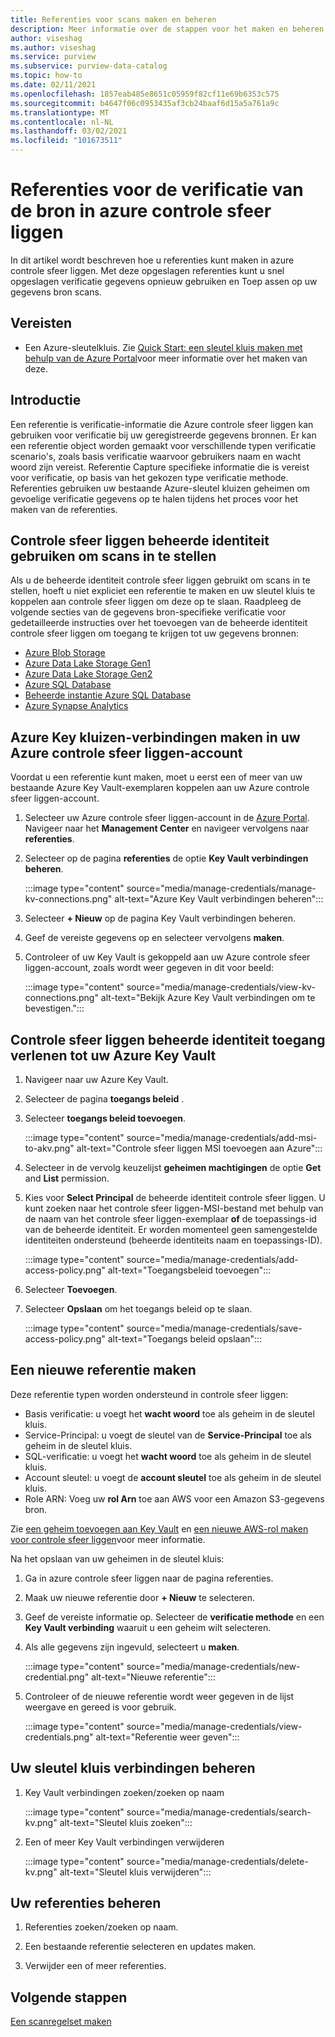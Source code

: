 ```yaml
---
title: Referenties voor scans maken en beheren
description: Meer informatie over de stappen voor het maken en beheren van referenties in azure controle sfeer liggen.
author: viseshag
ms.author: viseshag
ms.service: purview
ms.subservice: purview-data-catalog
ms.topic: how-to
ms.date: 02/11/2021
ms.openlocfilehash: 1857eab485e8651c05959f82cf11e69b6353c575
ms.sourcegitcommit: b4647f06c0953435af3cb24baaf6d15a5a761a9c
ms.translationtype: MT
ms.contentlocale: nl-NL
ms.lasthandoff: 03/02/2021
ms.locfileid: "101673511"
---
```

# <a name="credentials-for-source-authentication-in-azure-purview"></a>Referenties voor de verificatie van de bron in azure controle sfeer liggen

In dit artikel wordt beschreven hoe u referenties kunt maken in azure controle sfeer liggen. Met deze opgeslagen referenties kunt u snel opgeslagen verificatie gegevens opnieuw gebruiken en Toep assen op uw gegevens bron scans.

## <a name="prerequisites"></a>Vereisten

- Een Azure-sleutelkluis. Zie [Quick Start: een sleutel kluis maken met behulp van de Azure Portal](../key-vault/general/quick-create-portal.md)voor meer informatie over het maken van deze.

## <a name="introduction"></a>Introductie

Een referentie is verificatie-informatie die Azure controle sfeer liggen kan gebruiken voor verificatie bij uw geregistreerde gegevens bronnen. Er kan een referentie object worden gemaakt voor verschillende typen verificatie scenario's, zoals basis verificatie waarvoor gebruikers naam en wacht woord zijn vereist. Referentie Capture specifieke informatie die is vereist voor verificatie, op basis van het gekozen type verificatie methode. Referenties gebruiken uw bestaande Azure-sleutel kluizen geheimen om gevoelige verificatie gegevens op te halen tijdens het proces voor het maken van de referenties.

## <a name="use-purview-managed-identity-to-set-up-scans"></a>Controle sfeer liggen beheerde identiteit gebruiken om scans in te stellen

Als u de beheerde identiteit controle sfeer liggen gebruikt om scans in te stellen, hoeft u niet expliciet een referentie te maken en uw sleutel kluis te koppelen aan controle sfeer liggen om deze op te slaan. Raadpleeg de volgende secties van de gegevens bron-specifieke verificatie voor gedetailleerde instructies over het toevoegen van de beheerde identiteit controle sfeer liggen om toegang te krijgen tot uw gegevens bronnen:

- [Azure Blob Storage](register-scan-azure-blob-storage-source.md#setting-up-authentication-for-a-scan)
- [Azure Data Lake Storage Gen1](register-scan-adls-gen1.md#setting-up-authentication-for-a-scan)
- [Azure Data Lake Storage Gen2](register-scan-adls-gen2.md#setting-up-authentication-for-a-scan)
- [Azure SQL Database](register-scan-azure-sql-database.md)
- [Beheerde instantie Azure SQL Database](register-scan-azure-sql-database-managed-instance.md#setting-up-authentication-for-a-scan)
- [Azure Synapse Analytics](register-scan-azure-synapse-analytics.md#setting-up-authentication-for-a-scan)

## <a name="create-azure-key-vaults-connections-in-your-azure-purview-account"></a>Azure Key kluizen-verbindingen maken in uw Azure controle sfeer liggen-account

Voordat u een referentie kunt maken, moet u eerst een of meer van uw bestaande Azure Key Vault-exemplaren koppelen aan uw Azure controle sfeer liggen-account.

1. Selecteer uw Azure controle sfeer liggen-account in de [Azure Portal](https://portal.azure.com). Navigeer naar het **Management Center** en navigeer vervolgens naar **referenties**.

2. Selecteer op de pagina **referenties** de optie **Key Vault verbindingen beheren**.

   :::image type="content" source="media/manage-credentials/manage-kv-connections.png" alt-text="Azure Key Vault verbindingen beheren":::

3. Selecteer **+ Nieuw** op de pagina Key Vault verbindingen beheren.

4. Geef de vereiste gegevens op en selecteer vervolgens **maken**.

5. Controleer of uw Key Vault is gekoppeld aan uw Azure controle sfeer liggen-account, zoals wordt weer gegeven in dit voor beeld:

   :::image type="content" source="media/manage-credentials/view-kv-connections.png" alt-text="Bekijk Azure Key Vault verbindingen om te bevestigen.":::

## <a name="grant-the-purview-managed-identity-access-to-your-azure-key-vault"></a>Controle sfeer liggen beheerde identiteit toegang verlenen tot uw Azure Key Vault

1. Navigeer naar uw Azure Key Vault.

2. Selecteer de pagina **toegangs beleid** .

3. Selecteer **toegangs beleid toevoegen**.

   :::image type="content" source="media/manage-credentials/add-msi-to-akv.png" alt-text="Controle sfeer liggen MSI toevoegen aan Azure":::

4. Selecteer in de vervolg keuzelijst **geheimen machtigingen** de optie **Get** and **List** permission.

5. Kies voor **Select Principal** de beheerde identiteit controle sfeer liggen. U kunt zoeken naar het controle sfeer liggen-MSI-bestand met behulp van de naam van het controle sfeer liggen-exemplaar **of** de toepassings-id van de beheerde identiteit. Er worden momenteel geen samengestelde identiteiten ondersteund (beheerde identiteits naam en toepassings-ID).

   :::image type="content" source="media/manage-credentials/add-access-policy.png" alt-text="Toegangsbeleid toevoegen":::

6. Selecteer **Toevoegen**.

7. Selecteer **Opslaan** om het toegangs beleid op te slaan.

   :::image type="content" source="media/manage-credentials/save-access-policy.png" alt-text="Toegangs beleid opslaan":::

## <a name="create-a-new-credential"></a>Een nieuwe referentie maken

Deze referentie typen worden ondersteund in controle sfeer liggen:

- Basis verificatie: u voegt het **wacht woord** toe als geheim in de sleutel kluis.
- Service-Principal: u voegt de sleutel van de **Service-Principal** toe als geheim in de sleutel kluis.
- SQL-verificatie: u voegt het **wacht woord** toe als geheim in de sleutel kluis.
- Account sleutel: u voegt de **account sleutel** toe als geheim in de sleutel kluis.
- Role ARN: Voeg uw **rol Arn** toe aan AWS voor een Amazon S3-gegevens bron. 

Zie [een geheim toevoegen aan Key Vault](../key-vault/secrets/quick-create-portal.md#add-a-secret-to-key-vault) en [een nieuwe AWS-rol maken voor controle sfeer liggen](register-scan-amazon-s3.md#create-a-new-aws-role-for-purview)voor meer informatie.

Na het opslaan van uw geheimen in de sleutel kluis:

1. Ga in azure controle sfeer liggen naar de pagina referenties.

2. Maak uw nieuwe referentie door **+ Nieuw** te selecteren.

3. Geef de vereiste informatie op. Selecteer de **verificatie methode** en een **Key Vault verbinding** waaruit u een geheim wilt selecteren.

4. Als alle gegevens zijn ingevuld, selecteert u **maken**.

   :::image type="content" source="media/manage-credentials/new-credential.png" alt-text="Nieuwe referentie":::

5. Controleer of de nieuwe referentie wordt weer gegeven in de lijst weergave en gereed is voor gebruik.

   :::image type="content" source="media/manage-credentials/view-credentials.png" alt-text="Referentie weer geven":::

## <a name="manage-your-key-vault-connections"></a>Uw sleutel kluis verbindingen beheren

1. Key Vault verbindingen zoeken/zoeken op naam

   :::image type="content" source="media/manage-credentials/search-kv.png" alt-text="Sleutel kluis zoeken":::

2. Een of meer Key Vault verbindingen verwijderen

   :::image type="content" source="media/manage-credentials/delete-kv.png" alt-text="Sleutel kluis verwijderen":::

## <a name="manage-your-credentials"></a>Uw referenties beheren

1. Referenties zoeken/zoeken op naam.
  
2. Een bestaande referentie selecteren en updates maken.

3. Verwijder een of meer referenties.

## <a name="next-steps"></a>Volgende stappen

[Een scanregelset maken](create-a-scan-rule-set.md)
